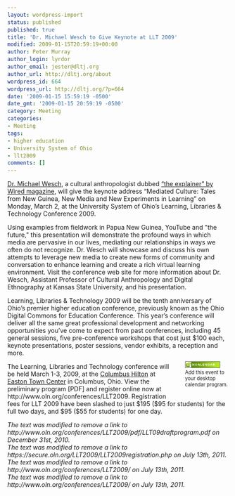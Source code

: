 ```yaml
---
layout: wordpress-import
status: published
published: true
title: 'Dr. Michael Wesch to Give Keynote at LLT 2009'
modified: 2009-01-15T20:59:19+00:00
author: Peter Murray
author_login: lyrdor
author_email: jester@dltj.org
author_url: http://dltj.org/about
wordpress_id: 664
wordpress_url: http://dltj.org/?p=664
date: '2009-01-15 15:59:19 -0500'
date_gmt: '2009-01-15 20:59:19 -0500'
category: Meeting
categories:
- Meeting
tags:
- higher education
- University System of Ohio
- llt2009
comments: []
---
```

<p><a href="http://www.ksu.edu/sasw/anthro/wesch.htm" title="Dr. Michael Wesch&#039;s homepage">Dr. Michael Wesch</a>, a cultural anthropologist dubbed <a href="http://archive.wired.com/culture/lifestyle/multimedia/2007/04/ss_raves?slide=14" title="Michael Wesch at the 2007 Rave Awards">&ldquo;the explainer&rdquo; by Wired magazine</a>, will give the keynote address &ldquo;Mediated Culture: Tales from New Guinea, New Media and New Experiments in Learning&rdquo; on Monday, March 2, at the University System of Ohio&rsquo;s Learning, Libraries &amp; Technology Conference 2009.</p>
<p>Using examples from fieldwork in Papua New Guinea, YouTube and "the future," this presentation will demonstrate the profound ways in which media are pervasive in our lives, mediating our relationships in ways we often do not recognize. Dr. Wesch will showcase and discuss his own attempts to leverage new media to create new forms of community and conversation to enhance learning and create a rich virtual learning environment. Visit the <span class="removed_link" title="http://www.oln.org/conferences/LLT2009/">conference web site</span> for more information about Dr. Wesch, Assistant Professor of Cultural Anthropology and Digital Ethnography at Kansas State University, and his presentation.</p>
<div class="vevent" id="michael-wesch-at-llt2009-hcalendar">
<div class="description">Learning, Libraries &amp; Technology 2009 will be the tenth anniversary of Ohio&rsquo;s premier higher education conference, previously known as the Ohio Digital Commons for Education Conference. This year&rsquo;s conference will deliver all the same great professional development and networking opportunities you&rsquo;ve come to expect from past conferences, including 45 general sessions, five pre-conference workshops that cost just $100 each, keynote presentations, poster sessions, vendor exhibits, a reception and more.</div>
<div style="float:right; padding: 1em 0 1.5em 3em; font-size: 80%; width: 100px;"><span class="removed_link" title="http://dltj.org/xhtml2vcal/xhtml2vcal.php/dltj/dr-michael-wesch-to-give-keynote-at-llt-2009"><img src="/wp-content/uploads/2009/01/microformat_hcalendar.png" alt="hCalendar Encoded Microformat" width="80" height="15" style="border:none;text-decoration: none;" /><br />Add this event to your desktop calendar program.</span></div>
<p>The <span class="summary">Learning, Libraries and Technology conference</span> will be held March <abbr class="dtstart" title="2009-03-01" style="border:none;text-decoration: none;">1-</abbr><abbr class="dtend" title="2009-03-04" style="border:none;text-decoration: none;">3, 2009, at the <span class="location"><a href="http://www.hiltoncolumbus.com/" title="Hilton Columbus homepage">Columbus Hilton</a> at <a href="http://www.eastontowncenter.com/" title="Easton Town Center homepage">Easton Town Center</a> in Columbus, Ohio</span>.  View the <span class="removed_link" title="http://www.oln.org/conferences/LLT2009/pdf/LLT09draftprogram.pdf">preliminary program</span> [PDF] and <span class="removed_link" title="https://secure.oln.org/LLT2009/LLT2009registration.php">register online</span> now at <span class="removed_link" title="http://www.oln.org/conferences/LLT2009/">http://www.oln.org/conferences/LLT2009</span>. Registration fees for LLT 2009 have been slashed to just $195 ($95 for students) for the full two days, and $95 ($55 for students) for one day.</abbr></div>
<p style="padding:0;margin:0;font-style:italic;" class="removed_link">The text was modified to remove a link to http://www.oln.org/conferences/LLT2009/pdf/LLT09draftprogram.pdf on December 31st, 2010.</p>
<p style="padding:0;margin:0;font-style:italic;" class="removed_link">The text was modified to remove a link to https://secure.oln.org/LLT2009/LLT2009registration.php on July 13th, 2011.</p>
<p style="padding:0;margin:0;font-style:italic;" class="removed_link">The text was modified to remove a link to http://www.oln.org/conferences/LLT2009/ on July 13th, 2011.</p>
<p style="padding:0;margin:0;font-style:italic;" class="removed_link">The text was modified to remove a link to http://www.oln.org/conferences/LLT2009/ on July 13th, 2011.</p>
